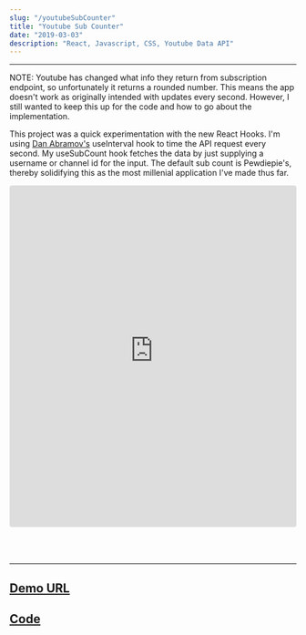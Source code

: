 ```yaml
---
slug: "/youtubeSubCounter"
title: "Youtube Sub Counter"
date: "2019-03-03"
description: "React, Javascript, CSS, Youtube Data API"
---
```


---

NOTE: Youtube has changed what info they return from subscription endpoint, so unfortunately it returns a rounded number. This means the app doesn't work as originally intended with updates every second. However, I still wanted to keep this up for the code and how to go about the implementation.

This project was a quick experimentation with the new React Hooks. I'm using [Dan Abramov's](https://github.com/gaearon) useInterval hook to time the API request every second. My useSubCount hook fetches the data by just supplying a username or channel id for the input. The default sub count is Pewdiepie's, thereby solidifying this as the most millenial application I've made thus far.

<div 
    style=
    "overflow: auto; 
    -webkit-overflow-scrolling: touch; 
    width: 100%;
    height: 650px;
    border-radius: 4px;"
>
    <iframe style="
        width: 100%;
        height: 600px;
        border-radius: 4px;
        border: none;" src="https://youtubesubcounter.netlify.com">
    </iframe>
</div>

---

## [Demo URL](https://youtubesubcounter.netlify.com/)

## [Code](https://github.com/danny-rangel/youtubeSubCounter)
